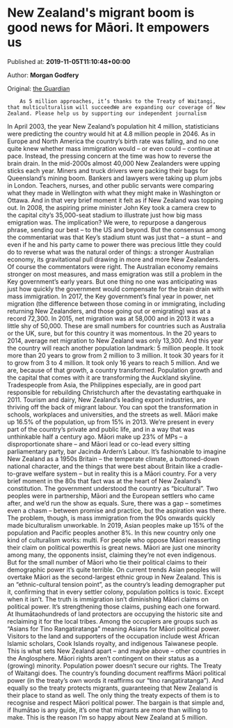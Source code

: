 
# New Zealand's migrant boom is good news for Māori. It empowers us

Published at: **2019-11-05T11:10:48+00:00**

Author: **Morgan Godfery**

Original: [the Guardian](https://www.theguardian.com/world/2019/nov/05/new-zealands-migrant-boom-is-good-news-for-maori-it-empowers-us)


        As 5 million approaches, it’s thanks to the Treaty of Waitangi, that multiculturalism will succeedWe are expanding our coverage of New Zealand. Please help us by supporting our independent journalism
      
In April 2003, the year New Zealand’s population hit 4 million, statisticians were predicting the country would hit at 4.8 million people in 2046. As in Europe and North America the country’s birth rate was falling, and no one quite knew whether mass immigration would – or even could – continue at pace. Instead, the pressing concern at the time was how to reverse the brain drain.
In the mid-2000s almost 40,000 New Zealanders were upping sticks each year. Miners and truck drivers were packing their bags for Queensland’s mining boom. Bankers and lawyers were taking up plum jobs in London. Teachers, nurses, and other public servants were comparing what they made in Wellington with what they might make in Washington or Ottawa.
And in that very brief moment it felt as if New Zealand was topping out. In 2008, the aspiring prime minister John Key took a camera crew to the capital city’s 35,000-seat stadium to illustrate just how big mass emigration was. The implication? We were, to repurpose a dangerous phrase, sending our best – to the US and beyond.
But the consensus among the commentariat was that Key’s stadium stunt was just that – a stunt – and even if he and his party came to power there was precious little they could do to reverse what was the natural order of things: a stronger Australian economy, its gravitational pull drawing in more and more New Zealanders.
Of course the commentators were right. The Australian economy remains stronger on most measures, and mass emigration was still a problem in the Key government’s early years. But one thing no one was anticipating was just how quickly the government would compensate for the brain drain with mass immigration.
In 2017, the Key government’s final year in power, net migration (the difference between those coming in or immigrating, including returning New Zealanders, and those going out or emigrating) was at a record 72,300. In 2015, net migration was at 58,000 and in 2013 it was a little shy of 50,000.
These are small numbers for countries such as Australia or the UK, sure, but for this country it was momentous. In the 20 years to 2014, average net migration to New Zealand was only 13,300.
And this year the country will reach another population landmark: 5 million people. It took more than 20 years to grow from 2 million to 3 million. It took 30 years for it to grow from 3 to 4 million. It took only 16 years to reach 5 million. And we are, because of that growth, a country transformed.
Population growth and the capital that comes with it are transforming the Auckland skyline. Tradespeople from Asia, the Philippines especially, are in good part responsible for rebuilding Christchurch after the devastating earthquake in 2011. Tourism and dairy, New Zealand’s leading export industries, are thriving off the back of migrant labour.
You can spot the transformation in schools, workplaces and universities, and the streets as well. Māori make up 16.5% of the population, up from 15% in 2013. We’re present in every part of the country’s private and public life, and in a way that was unthinkable half a century ago.
Māori make up 23% of MPs – a disproportionate share – and Māori lead or co-lead every sitting parliamentary party, bar Jacinda Ardern’s Labour. It’s fashionable to imagine New Zealand as a 1950s Britain – the temperate climate, a buttoned-down national character, and the things that were best about Britain like a cradle-to-grave welfare system – but in reality this is a Māori country.
For a very brief moment in the 80s that fact was at the heart of New Zealand’s constitution. The government understood the country as “bicultural”. Two peoples were in partnership, Māori and the European settlers who came after, and we’d run the show as equals. Sure, there was a gap – sometimes even a chasm – between promise and practice, but the aspiration was there.
The problem, though, is mass immigration from the 90s onwards quickly made biculturalism unworkable. In 2019, Asian peoples make up 15% of the population and Pacific peoples another 8%. In this new country only one kind of culturalism works: multi.
For people who oppose Māori reasserting their claim on political powerthis is great news. Māori are just one minority among many, the opponents insist, claiming they’re not even indigenous. But for the small number of Māori who tie their political claims to their demographic power it’s quite terrible. On current trends Asian peoples will overtake Māori as the second-largest ethnic group in New Zealand. This is an “ethnic-cultural tension point”, as the country’s leading demographer put it, confirming that in every settler colony, population politics is toxic.
Except when it isn’t. The truth is immigration isn’t diminishing Māori claims on political power. It’s strengthening those claims, pushing each one forward. At Ihumātaohundreds of land protectors are occupying the historic site and reclaiming it for the local tribes. Among the occupiers are groups such as “Asians for Tino Rangatiratanga” meaning Asians for Māori political power. Visitors to the land and supporters of the occupation include west African Islamic scholars, Cook Islands royalty, and indigenous Taiwanese people.
This is what sets New Zealand apart – and maybe above – other countries in the Anglosphere. Māori rights aren’t contingent on their status as a (growing) minority. Population power doesn’t secure our rights. The Treaty of Waitangi does. The country’s founding document reaffirms Māori political power (in the treaty’s own words it reaffirms our “tino rangatiratanga”). And equally so the treaty protects migrants, guaranteeing that New Zealand is their place to stand as well. The only thing the treaty expects of them is to recognise and respect Māori political power. The bargain is that simple and, if Ihumātao is any guide, it’s one that migrants are more than willing to make. This is the reason I’m so happy about New Zealand at 5 million.
